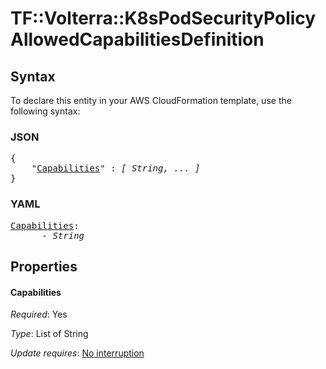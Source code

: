 # TF::Volterra::K8sPodSecurityPolicy AllowedCapabilitiesDefinition

## Syntax

To declare this entity in your AWS CloudFormation template, use the following syntax:

### JSON

<pre>
{
    "<a href="#capabilities" title="Capabilities">Capabilities</a>" : <i>[ String, ... ]</i>
}
</pre>

### YAML

<pre>
<a href="#capabilities" title="Capabilities">Capabilities</a>: <i>
      - String</i>
</pre>

## Properties

#### Capabilities

_Required_: Yes

_Type_: List of String

_Update requires_: [No interruption](https://docs.aws.amazon.com/AWSCloudFormation/latest/UserGuide/using-cfn-updating-stacks-update-behaviors.html#update-no-interrupt)

